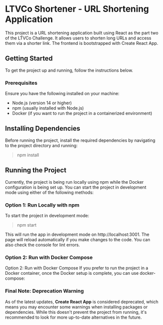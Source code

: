# LTVCo Shortener - URL Shortening Application
This project is a URL shortening application built using React as the part two of the LTVCo Challenge. It allows users to shorten long URLs and access them via a shorter link. The frontend is bootstrapped with Create React App.

## Getting Started
To get the project up and running, follow the instructions below.

### Prerequisites
Ensure you have the following installed on your machine:

- Node.js (version 14 or higher)
- npm (usually installed with Node.js)
- Docker (if you want to run the project in a containerized environment)

## Installing Dependencies
Before running the project, install the required dependencies by navigating to the project directory and running:


>npm install


## Running the Project
Currently, the project is being run locally using npm while the Docker configuration is being set up. You can start the project in development mode using either of the following methods:

### Option 1: Run Locally with npm
To start the project in development mode:

>npm start

This will run the app in development mode on http://localhost:3001. The page will reload automatically if you make changes to the code. You can also check the console for lint errors.

### Option 2: Run with Docker Compose
Option 2: Run with Docker Compose
If you prefer to run the project in a Docker container, once the Docker setup is complete, you can use docker-compose:

### Final Note: Deprecation Warning

As of the latest updates, **Create React App** is considered deprecated, which means you may encounter some warnings when installing packages or dependencies. While this doesn't prevent the project from running, it's recommended to look for more up-to-date alternatives in the future.
